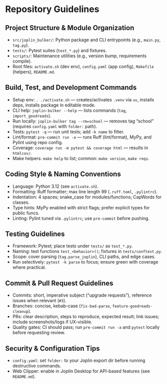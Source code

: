 # Repository Guidelines

## Project Structure & Module Organization
- `src/joplin_bulker/`: Python package and CLI entrypoints (e.g., `main.py`, `tag.py`).
- `tests/`: Pytest suites (`test_*.py`) and fixtures.
- `scripts/`: Maintenance utilities (e.g., version bump, requirements compile).
- Root files: `activate.sh` (dev env), `config.yaml` (app config), `Makefile` (helpers), `README.md`.

## Build, Test, and Development Commands
- Setup env: `. ./activate.sh` — creates/activates `.venv` via `uv`, installs deps, installs package in editable mode.
- CLI help: `joplin-bulker --help` — lists commands (`tag`, `import_goodreads`).
- Run locally: `joplin-bulker tag --rm=school` — removes tag “school” (requires `config.yaml` with `folder:` path).
- Tests: `pytest -q` — run unit tests; add `-k name` to filter.
- Lint/format: `pre-commit run -a` — runs Ruff (lint/format), MyPy, and Pylint using repo config.
- Coverage: `coverage run -m pytest && coverage html` — results in `htmlcov/`.
- Make helpers: `make help` to list; common: `make version`, `make reqs`.

## Coding Style & Naming Conventions
- Language: Python 3.12 (see `activate.sh`).
- Formatting: Ruff formatter; max line length 99 (`.ruff.toml`, `.pylintrc`).
- Indentation: 4 spaces; snake_case for modules/functions; CapWords for classes.
- Type hints: MyPy enabled with strict flags; prefer explicit types for public funcs.
- Linting: Pylint tuned via `.pylintrc`; use `pre-commit` before pushing.

## Testing Guidelines
- Framework: Pytest; place tests under `tests/` as `test_*.py`.
- Naming: test functions `test_<behavior>()`; fixtures in `tests/conftest.py`.
- Scope: cover parsing (`tag.parse_joplin`), CLI paths, and edge cases.
- Run selectively: `pytest -k parse` to focus; ensure green with coverage where practical.

## Commit & Pull Request Guidelines
- Commits: short, imperative subject (“upgrade requests”), reference issues when relevant (`#3`).
- Branches: concise, kebab-case (`fix-bad-parse`, `feature-goodreads-cleanup`).
- PRs: clear description, steps to reproduce, expected result; link issues; include screenshots/logs if UX-visible.
- Quality gates: CI should pass; run `pre-commit run -a` and `pytest` locally before requesting review.

## Security & Configuration Tips
- `config.yaml`: set `folder:` to your Joplin export dir before running destructive commands.
- Web Clipper: enable in Joplin Desktop for API-based features (see `README.md`).
